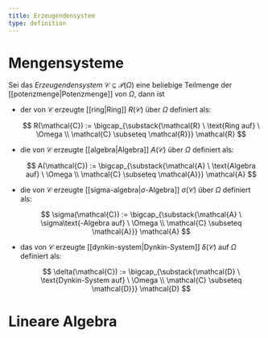 ```yaml
---
title: Erzeugendensystem
type: definition
---
```


# Mengensysteme

Sei das *Erzeugendensystem* $\mathcal{C} \subseteq \mathcal{P}(\Omega)$ eine beliebige Teilmenge der [[potenzmenge|Potenzmenge]] von $\Omega$, dann ist

- der von $\mathcal{C}$ erzeugte [[ring|Ring]] $R(\mathcal{C})$ über $\Omega$ definiert als:

   $$
	R(\mathcal{C}) := \bigcap_{\substack{\mathcal{R} \ \text{Ring auf} \ \Omega \\ \mathcal{C} \subseteq \mathcal{R}}} \mathcal{R}
   $$

- die von $\mathcal{C}$ erzeugte [[algebra|Algebra]] $A(\mathcal{C})$ über $\Omega$ definiert als:

   $$
	A(\mathcal{C}) := \bigcap_{\substack{\mathcal{A} \ \text{Algebra auf} \ \Omega \\ \mathcal{C} \subseteq \mathcal{A}}} \mathcal{A}
   $$

- die von $\mathcal{C}$ erzeugte [[sigma-algebra|$\sigma$-Algebra]] $\sigma(\mathcal{C})$ über $\Omega$ definiert als:

   $$
	\sigma(\mathcal{C}) := \bigcap_{\substack{\mathcal{A} \ \sigma\text{-Algebra auf} \ \Omega \\ \mathcal{C} \subseteq \mathcal{A}}} \mathcal{A} 
   $$

- das von $\mathcal{C}$ erzeugte [[dynkin-system|Dynkin-System]] $\delta(\mathcal{C})$ auf $\Omega$ definiert als:

   $$
	\delta(\mathcal{C}) := \bigcap_{\substack{\mathcal{D} \ \text{Dynkin-System auf} \ \Omega \\ \mathcal{C} \subseteq \mathcal{D}}} \mathcal{D}
   $$

# Lineare Algebra